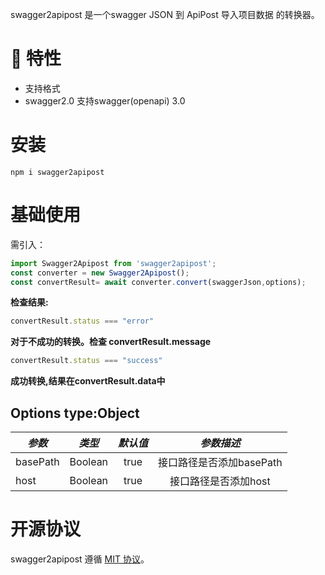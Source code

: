 swagger2apipost 是一个swagger JSON 到 ApiPost 导入项目数据 的转换器。

# 🎉 特性

- 支持格式 
- swagger2.0 支持swagger(openapi) 3.0
# 安装

```shell
npm i swagger2apipost
```

# 基础使用
需引入：

```js
import Swagger2Apipost from 'swagger2apipost';
const converter = new Swagger2Apipost();
const convertResult= await converter.convert(swaggerJson,options);
```
**检查结果:**

```js
convertResult.status === "error"
```
**对于不成功的转换。检查 convertResult.message**

```js
convertResult.status === "success"
```
**成功转换,结果在convertResult.data中**

## Options type:Object

| *参数* | *类型* | *默认值* | *参数描述* |
| --- | --- | :---: | :---: |
| basePath | Boolean | true | 接口路径是否添加basePath |
| host | Boolean | true | 接口路径是否添加host |

# 开源协议

swagger2apipost 遵循 [MIT 协议](https://github.com/Apipost-Team/swagger2apipost)。
